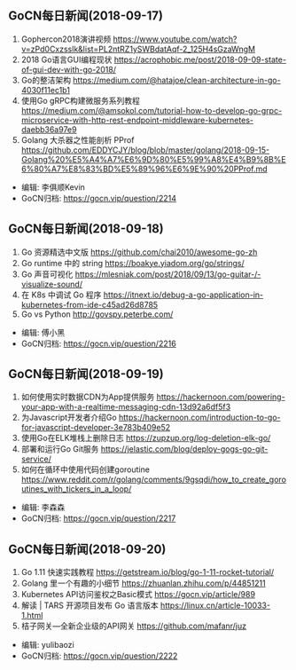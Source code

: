 ## GoCN每日新闻(2018-09-17)

1. Gophercon2018演讲视频 https://www.youtube.com/watch?v=zPd0Cxzsslk&list=PL2ntRZ1ySWBdatAqf-2_125H4sGzaWngM
2. 2018 Go语言GUI编程现状 https://acrophobic.me/post/2018-09-09-state-of-gui-dev-with-go-2018/
3. Go的整洁架构 https://medium.com/@hatajoe/clean-architecture-in-go-4030f11ec1b1
4. 使用Go gRPC构建微服务系列教程 https://medium.com/@amsokol.com/tutorial-how-to-develop-go-grpc-microservice-with-http-rest-endpoint-middleware-kubernetes-daebb36a97e9
5. Golang 大杀器之性能剖析 PProf https://github.com/EDDYCJY/blog/blob/master/golang/2018-09-15-Golang%20%E5%A4%A7%E6%9D%80%E5%99%A8%E4%B9%8B%E6%80%A7%E8%83%BD%E5%89%96%E6%9E%90%20PProf.md

* 编辑: 李俱顺Kevin
* GoCN归档: https://gocn.vip/question/2214


## GoCN每日新闻(2018-09-18)

1. Go 资源精选中文版 https://github.com/chai2010/awesome-go-zh
2. Go runtime 中的 string https://boakye.yiadom.org/go/strings/
3. Go 声音可视化 https://mlesniak.com/post/2018/09/13/go-guitar-/-visualize-sound/
4. 在 K8s 中调试 Go 程序 https://itnext.io/debug-a-go-application-in-kubernetes-from-ide-c45ad26d8785
5. Go vs Python http://govspy.peterbe.com/

* 编辑: 傅小黑
* GoCN归档: https://gocn.vip/question/2216


## GoCN每日新闻(2018-09-19)

1. 如何使用实时数据CDN为App提供服务 https://hackernoon.com/powering-your-app-with-a-realtime-messaging-cdn-13d92a6df5f3
2. 为Javascript开发者介绍Go https://hackernoon.com/introduction-to-go-for-javascript-developer-3e783b409e52
3. 使用Go在ELK堆栈上删除日志 https://zupzup.org/log-deletion-elk-go/
4. 部署和运行Go Git服务 https://jelastic.com/blog/deploy-gogs-go-git-service/
5. 如何在循环中使用代码创建goroutine https://www.reddit.com/r/golang/comments/9gsqdi/how_to_create_goroutines_with_tickers_in_a_loop/

* 编辑: 李森森
* GoCN归档: https://gocn.vip/question/2217


## GoCN每日新闻(2018-09-20)

1. Go 1.11 快速实践教程  https://getstream.io/blog/go-1-11-rocket-tutorial/
2. Golang 里一个有趣的小细节 https://zhuanlan.zhihu.com/p/44851211
3. Kubernetes API访问鉴权之Basic模式 https://gocn.vip/article/989
4. 解读 | TARS 开源项目发布 Go 语言版本 https://linux.cn/article-10033-1.html
5. 桔子网关—全新企业级的API网关 https://github.com/mafanr/juz

* 编辑: yulibaozi
* GoCN归档: https://gocn.vip/question/2222